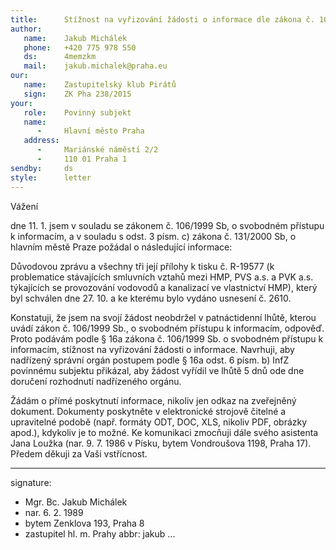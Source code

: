```yaml
---
title:      Stížnost na vyřizování žádosti o informace dle zákona č. 106/1999 Sb.
author:
   name:    Jakub Michálek
   phone:   +420 775 978 550
   ds:      4memzkm
   mail:    jakub.michalek@praha.eu
our:
   name:    Zastupitelský klub Pirátů
   sign:    ZK Pha 238/2015
your:
   role:    Povinný subjekt
   name:    
      -     Hlavní město Praha
   address:
      -     Mariánské náměstí 2/2
      -     110 01 Praha 1
sendby:     ds
style:      letter
---
```


Vážení

dne 11. 1. jsem v souladu se zákonem č. 106/1999 Sb, o svobodném přístupu k informacím, a v souladu s odst. 3 písm. c) zákona č. 131/2000 Sb, o hlavním městě Praze požádal o následující informace:

Důvodovou zprávu a všechny tři její přílohy k tisku č. R-19577 (k problematice stávajících smluvních vztahů mezi HMP, PVS a.s. a PVK a.s. týkajících se provozování vodovodů a kanalizací ve vlastnictví HMP), který byl schválen dne 27. 10. a ke kterému bylo vydáno usnesení č. 2610.

Konstatuji, že jsem na svojí žádost neobdržel v patnáctidenní lhůtě, kterou uvádí zákon č. 106/1999 Sb., o svobodném přístupu k informacím, odpověď. Proto podávám podle § 16a zákona č. 106/1999 Sb. o svobodném přístupu k informacím, stížnost na vyřizování žádosti o informace. Navrhuji, aby nadřízený správní orgán postupem podle § 16a odst. 6 písm. b) InfZ povinnému subjektu přikázal, aby žádost vyřídil ve lhůtě 5 dnů ode dne doručení rozhodnutí nadřízeného orgánu.

Žádám o přímé poskytnutí informace, nikoliv jen odkaz na zveřejněný dokument. Dokumenty poskytněte v elektronické strojově čitelné a upravitelné podobě (např. formáty ODT, DOC, XLS, nikoliv PDF, obrázky apod.), kdykoliv je to možné. Ke komunikaci zmocňuji dále svého asistenta Jana Loužka (nar. 9. 7. 1986 v Písku, bytem Vondroušova 1198, Praha 17). Předem děkuji za Vaši vstřícnost. 

---
signature:
  - Mgr. Bc. Jakub Michálek
  - nar. 6. 2. 1989
  - bytem Zenklova 193, Praha 8
  - zastupitel hl. m. Prahy
abbr:       jakub
...
